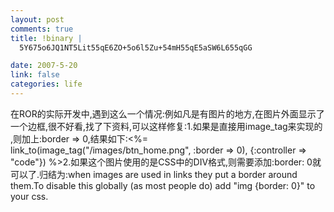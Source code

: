 ```yaml
--- 
layout: post
comments: true
title: !binary |
  5Y675o6JQ1NT5Lit55qE6ZO+5o6l5Zu+54mH55qE5aSW6L655qGG

date: 2007-5-20
link: false
categories: life
---
```

在ROR的实际开发中,遇到这么一个情况:例如凡是有图片的地方,在图片外面显示了一个边框,很不好看,找了下资料,可以这样修复:1.如果是直接用image_tag来实现的 ,则加上:border =&gt; 0,结果如下:&lt;%= link_to(image_tag(&quot;/images/btn_home.png&quot;, :border =&gt; 0), {:controller =&gt; &quot;code&quot;}) %&gt;2.如果这个图片使用的是CSS中的DIV格式,则需要添加:border: 0就可以了.归结为:when images are used in links they put a border around them.To disable this globally (as most people do) add &quot;img {border: 0}&quot; to your css.
